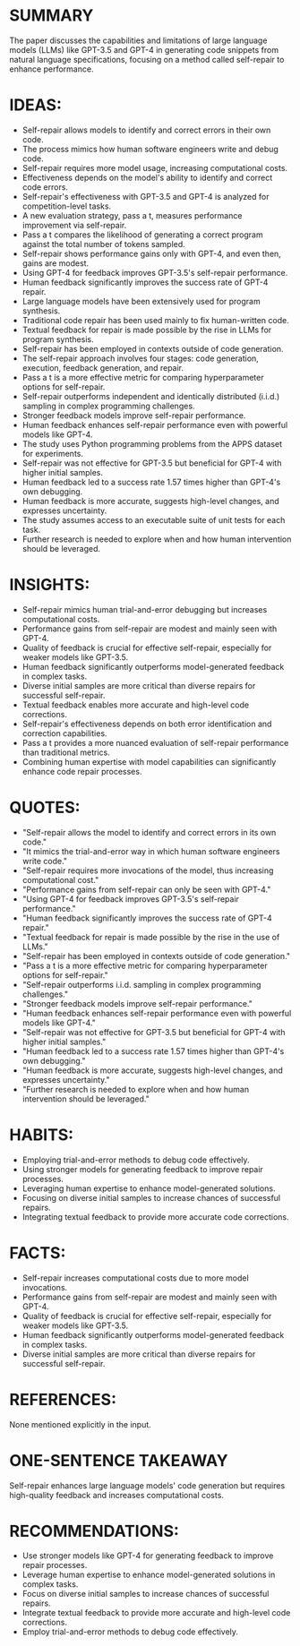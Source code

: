 # SUMMARY
The paper discusses the capabilities and limitations of large language models (LLMs) like GPT-3.5 and GPT-4 in generating code snippets from natural language specifications, focusing on a method called self-repair to enhance performance.

# IDEAS:
- Self-repair allows models to identify and correct errors in their own code.
- The process mimics how human software engineers write and debug code.
- Self-repair requires more model usage, increasing computational costs.
- Effectiveness depends on the model's ability to identify and correct code errors.
- Self-repair's effectiveness with GPT-3.5 and GPT-4 is analyzed for competition-level tasks.
- A new evaluation strategy, pass a t, measures performance improvement via self-repair.
- Pass a t compares the likelihood of generating a correct program against the total number of tokens sampled.
- Self-repair shows performance gains only with GPT-4, and even then, gains are modest.
- Using GPT-4 for feedback improves GPT-3.5's self-repair performance.
- Human feedback significantly improves the success rate of GPT-4 repair.
- Large language models have been extensively used for program synthesis.
- Traditional code repair has been used mainly to fix human-written code.
- Textual feedback for repair is made possible by the rise in LLMs for program synthesis.
- Self-repair has been employed in contexts outside of code generation.
- The self-repair approach involves four stages: code generation, execution, feedback generation, and repair.
- Pass a t is a more effective metric for comparing hyperparameter options for self-repair.
- Self-repair outperforms independent and identically distributed (i.i.d.) sampling in complex programming challenges.
- Stronger feedback models improve self-repair performance.
- Human feedback enhances self-repair performance even with powerful models like GPT-4.
- The study uses Python programming problems from the APPS dataset for experiments.
- Self-repair was not effective for GPT-3.5 but beneficial for GPT-4 with higher initial samples.
- Human feedback led to a success rate 1.57 times higher than GPT-4's own debugging.
- Human feedback is more accurate, suggests high-level changes, and expresses uncertainty.
- The study assumes access to an executable suite of unit tests for each task.
- Further research is needed to explore when and how human intervention should be leveraged.

# INSIGHTS:
- Self-repair mimics human trial-and-error debugging but increases computational costs.
- Performance gains from self-repair are modest and mainly seen with GPT-4.
- Quality of feedback is crucial for effective self-repair, especially for weaker models like GPT-3.5.
- Human feedback significantly outperforms model-generated feedback in complex tasks.
- Diverse initial samples are more critical than diverse repairs for successful self-repair.
- Textual feedback enables more accurate and high-level code corrections.
- Self-repair's effectiveness depends on both error identification and correction capabilities.
- Pass a t provides a more nuanced evaluation of self-repair performance than traditional metrics.
- Combining human expertise with model capabilities can significantly enhance code repair processes.

# QUOTES:
- "Self-repair allows the model to identify and correct errors in its own code."
- "It mimics the trial-and-error way in which human software engineers write code."
- "Self-repair requires more invocations of the model, thus increasing computational cost."
- "Performance gains from self-repair can only be seen with GPT-4."
- "Using GPT-4 for feedback improves GPT-3.5's self-repair performance."
- "Human feedback significantly improves the success rate of GPT-4 repair."
- "Textual feedback for repair is made possible by the rise in the use of LLMs."
- "Self-repair has been employed in contexts outside of code generation."
- "Pass a t is a more effective metric for comparing hyperparameter options for self-repair."
- "Self-repair outperforms i.i.d. sampling in complex programming challenges."
- "Stronger feedback models improve self-repair performance."
- "Human feedback enhances self-repair performance even with powerful models like GPT-4."
- "Self-repair was not effective for GPT-3.5 but beneficial for GPT-4 with higher initial samples."
- "Human feedback led to a success rate 1.57 times higher than GPT-4's own debugging."
- "Human feedback is more accurate, suggests high-level changes, and expresses uncertainty."
- "Further research is needed to explore when and how human intervention should be leveraged."

# HABITS:
- Employing trial-and-error methods to debug code effectively.
- Using stronger models for generating feedback to improve repair processes.
- Leveraging human expertise to enhance model-generated solutions.
- Focusing on diverse initial samples to increase chances of successful repairs.
- Integrating textual feedback to provide more accurate code corrections.

# FACTS:
- Self-repair increases computational costs due to more model invocations.
- Performance gains from self-repair are modest and mainly seen with GPT-4.
- Quality of feedback is crucial for effective self-repair, especially for weaker models like GPT-3.5.
- Human feedback significantly outperforms model-generated feedback in complex tasks.
- Diverse initial samples are more critical than diverse repairs for successful self-repair.

# REFERENCES:
None mentioned explicitly in the input.

# ONE-SENTENCE TAKEAWAY
Self-repair enhances large language models' code generation but requires high-quality feedback and increases computational costs.

# RECOMMENDATIONS:
- Use stronger models like GPT-4 for generating feedback to improve repair processes.
- Leverage human expertise to enhance model-generated solutions in complex tasks.
- Focus on diverse initial samples to increase chances of successful repairs.
- Integrate textual feedback to provide more accurate and high-level code corrections.
- Employ trial-and-error methods to debug code effectively.